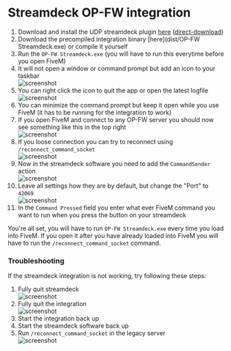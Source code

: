 # Streamdeck OP-FW integration

1. Download and install the UDP streamdeck plugin [here](https://github.com/Zayik/CommandSender) ([direct-download](https://github.com/Zayik/CommandSender/raw/master/Release/com.biffmasterzay.commandsender.streamDeckPlugin))
2. Download the precompiled integration binary [here](dist/OP-FW Streamdeck.exe) or compile it yourself
3. Run the `OP-FW Streamdeck.exe` (you will have to run this everytime before you open FiveM)
4. It will not open a window or command prompt but add an icon to your taskbar    
![screenshot](https://i.twoot.org/Cufo7/liqEguFu74.png)
5. You can right click the icon to quit the app or open the latest logfile  
![screenshot](https://i.twoot.org/Cufo7/biyoRAYE74.png)
6. You can minimize the command prompt but keep it open while you use FiveM (it has to be running for the integration to work)
7. If you open FiveM and connect to any OP-FW server you should now see something like this in the top right  
![screenshot](https://i.twoot.org/Cufo7/FeNEbEQo25.png)
8. If you loose connection you can try to reconnect using `/reconnect_command_socket`  
![screenshot](https://i.twoot.org/Cufo7/XOrirOcE89.png)
9. Now in the streamdeck software you need to add the `CommandSender` action  
![screenshot](https://i.twoot.org/Cufo7/CutaSURO98.png)
10. Leave all settings how they are by default, but change the "Port" to `42069`  
![screenshot](https://i.twoot.org/Cufo7/zUpoBova02.png)
11. In the `Command Pressed` field you enter what ever FiveM command you want to run when you press the button on your streamdeck

You're all set, you will have to run `OP-FW Streamdeck.exe` every time you load into FiveM. If you open it after you have already loaded into FiveM you will have to run the `/reconnect_command_socket` command.

### Troubleshooting

If the streamdeck integration is not working, try following these steps:

1. Fully quit streamdeck  
![screenshot](https://i.twoot.org/Cufo7/YIBUwEXE26.png)
2. Fully quit the integration  
![screenshot](https://i.twoot.org/Cufo7/WAjISIwa67.png)
3. Start the integration back up
4. Start the streamdeck software back up
5. Run `/reconnect_command_socket` in the legacy server  
![screenshot](https://i.twoot.org/Cufo7/mEZEPEME36.png)
